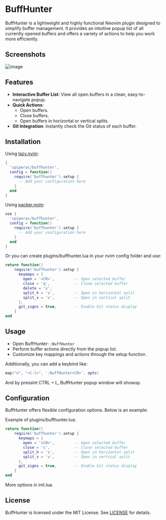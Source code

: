 # BuffHunter

BuffHunter is a lightweight and highly functional Neovim plugin designed to simplify buffer management. It provides an intuitive popup list of all currently opened buffers and offers a variety of actions to help you work more efficiently.

## Screenshots

![image](https://github.com/user-attachments/assets/c52322a7-6498-40a6-a306-59ad0fd03af8)

## Features

- **Interactive Buffer List**: View all open buffers in a clean, easy-to-navigate popup.
- **Quick Actions**:
  - Open buffers.
  - Close buffers.
  - Open buffers in horizontal or vertical splits.
- **Git Integration**: Instantly check the Git status of each buffer.


## Installation

Using [lazy.nvim](https://github.com/folke/lazy.nvim):

```lua
{
  'spiperac/buffhunter',
  config = function()
    require('buffhunter').setup {
      -- Add your configuration here
    }
  end
}
```

Using [packer.nvim](https://github.com/wbthomason/packer.nvim):

```lua
use {
  'spiperac/buffhunter',
  config = function()
    require('buffhunter').setup {
      -- Add your configuration here
    }
  end
}
```

Or you can create plugins/buffhunter.lua in your nvim config folder and use:
```lua
return function()
    require('buffhunter').setup {
      keymaps = {
        open = '<CR>',         -- Open selected buffer
        close = 'q',           -- Close selected buffer
        delete = 'x',
        split_h = 's',         -- Open in horizontal split
        split_v = 'v',         -- Open in vertical split
      },
      git_signs = true,        -- Enable Git status display
    }
end

```


## Usage

- Open BuffHunter: `:BuffHunter`
- Perform buffer actions directly from the popup list.
- Customize key mappings and actions through the setup function.

Additionally, you can add a keybind like:
```lua
map("n", "<C-l>", ':BuffHunter<CR>', opts)

```

And by pressint CTRL + L, BuffHunter popup window will showup.

## Configuration

BuffHunter offers flexible configuration options. Below is an example:

Example of plugins/buffhunter.lua:

```lua
return function()
    require('buffhunter').setup {
      keymaps = {
        open = '<CR>',         -- Open selected buffer
        close = 'c',           -- Close selected buffer
        split_h = 's',         -- Open in horizontal split
        split_v = 'v',         -- Open in vertical split
      },
      git_signs = true,        -- Enable Git status display
    }
end
```
More options in init.lua.


## License

BuffHunter is licensed under the MIT License. See [LICENSE](LICENSE) for details.
